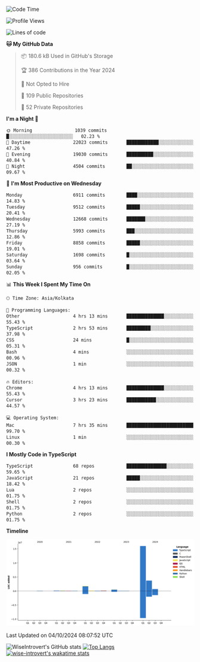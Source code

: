 <!--START_SECTION:waka-->
![Code Time](http://img.shields.io/badge/Code%20Time-1%2C643%20hrs%2054%20mins-blue)

![Profile Views](http://img.shields.io/badge/Profile%20Views-7-blue)

![Lines of code](https://img.shields.io/badge/From%20Hello%20World%20I%27ve%20Written-23.3%20million%20lines%20of%20code-blue)

**🐱 My GitHub Data** 

> 📦 180.6 kB Used in GitHub's Storage 
 > 
> 🏆 386 Contributions in the Year 2024
 > 
> 🚫 Not Opted to Hire
 > 
> 📜 109 Public Repositories 
 > 
> 🔑 52 Private Repositories 
 > 
**I'm a Night 🦉** 

```text
🌞 Morning                1039 commits        █░░░░░░░░░░░░░░░░░░░░░░░░   02.23 % 
🌆 Daytime                22023 commits       ████████████░░░░░░░░░░░░░   47.26 % 
🌃 Evening                19030 commits       ██████████░░░░░░░░░░░░░░░   40.84 % 
🌙 Night                  4504 commits        ██░░░░░░░░░░░░░░░░░░░░░░░   09.67 % 
```
📅 **I'm Most Productive on Wednesday** 

```text
Monday                   6911 commits        ████░░░░░░░░░░░░░░░░░░░░░   14.83 % 
Tuesday                  9512 commits        █████░░░░░░░░░░░░░░░░░░░░   20.41 % 
Wednesday                12668 commits       ███████░░░░░░░░░░░░░░░░░░   27.19 % 
Thursday                 5993 commits        ███░░░░░░░░░░░░░░░░░░░░░░   12.86 % 
Friday                   8858 commits        █████░░░░░░░░░░░░░░░░░░░░   19.01 % 
Saturday                 1698 commits        █░░░░░░░░░░░░░░░░░░░░░░░░   03.64 % 
Sunday                   956 commits         █░░░░░░░░░░░░░░░░░░░░░░░░   02.05 % 
```


📊 **This Week I Spent My Time On** 

```text
🕑︎ Time Zone: Asia/Kolkata

💬 Programming Languages: 
Other                    4 hrs 13 mins       ██████████████░░░░░░░░░░░   55.43 % 
TypeScript               2 hrs 53 mins       █████████░░░░░░░░░░░░░░░░   37.98 % 
CSS                      24 mins             █░░░░░░░░░░░░░░░░░░░░░░░░   05.31 % 
Bash                     4 mins              ░░░░░░░░░░░░░░░░░░░░░░░░░   00.96 % 
JSON                     1 min               ░░░░░░░░░░░░░░░░░░░░░░░░░   00.32 % 

🔥 Editors: 
Chrome                   4 hrs 13 mins       ██████████████░░░░░░░░░░░   55.43 % 
Cursor                   3 hrs 23 mins       ███████████░░░░░░░░░░░░░░   44.57 % 

💻 Operating System: 
Mac                      7 hrs 35 mins       █████████████████████████   99.70 % 
Linux                    1 min               ░░░░░░░░░░░░░░░░░░░░░░░░░   00.30 % 
```

**I Mostly Code in TypeScript** 

```text
TypeScript               68 repos            ███████████████░░░░░░░░░░   59.65 % 
JavaScript               21 repos            █████░░░░░░░░░░░░░░░░░░░░   18.42 % 
Lua                      2 repos             ░░░░░░░░░░░░░░░░░░░░░░░░░   01.75 % 
Shell                    2 repos             ░░░░░░░░░░░░░░░░░░░░░░░░░   01.75 % 
Python                   2 repos             ░░░░░░░░░░░░░░░░░░░░░░░░░   01.75 % 
```



**Timeline**

![Lines of Code chart](https://raw.githubusercontent.com/wise-introvert/wise-introvert/master/assets/bar_graph.png)


 Last Updated on 04/10/2024 08:07:52 UTC
<!--END_SECTION:waka-->

![WiseIntrovert's GitHub stats](https://github-readme-stats.vercel.app/api?username=wise-introvert&count_private=true&show_icons=true)
[![Top Langs](https://github-readme-stats.vercel.app/api/top-langs/?username=wise-introvert&langs_count=10)](https://github.com/anuraghazra/github-readme-stats)
[![wise-introvert's wakatime stats](https://github-readme-stats.vercel.app/api/wakatime?username=wiseintrovert)](https://github.com/anuraghazra/github-readme-stats)
